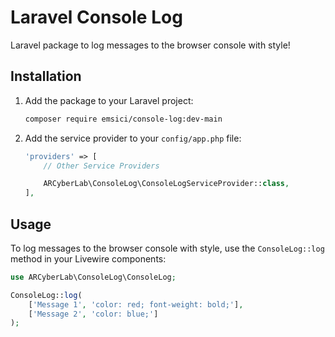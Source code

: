 # Laravel Console Log

Laravel package to log messages to the browser console with style!

## Installation

1. Add the package to your Laravel project:

    ```bash
    composer require emsici/console-log:dev-main
    ```

2. Add the service provider to your `config/app.php` file:

    ```php
    'providers' => [
        // Other Service Providers

        ARCyberLab\ConsoleLog\ConsoleLogServiceProvider::class,
    ],
    ```


## Usage

To log messages to the browser console with style, use the `ConsoleLog::log` method in your Livewire components:

```php
use ARCyberLab\ConsoleLog\ConsoleLog;

ConsoleLog::log(
    ['Message 1', 'color: red; font-weight: bold;'], 
    ['Message 2', 'color: blue;']
);
